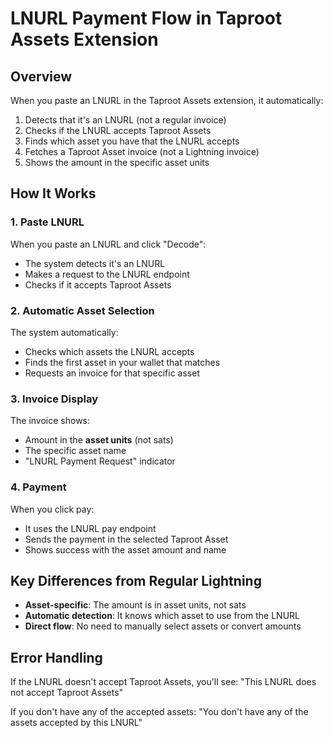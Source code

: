 # LNURL Payment Flow in Taproot Assets Extension

## Overview

When you paste an LNURL in the Taproot Assets extension, it automatically:

1. Detects that it's an LNURL (not a regular invoice)
2. Checks if the LNURL accepts Taproot Assets
3. Finds which asset you have that the LNURL accepts
4. Fetches a Taproot Asset invoice (not a Lightning invoice)
5. Shows the amount in the specific asset units

## How It Works

### 1. Paste LNURL
When you paste an LNURL and click "Decode":
- The system detects it's an LNURL
- Makes a request to the LNURL endpoint
- Checks if it accepts Taproot Assets

### 2. Automatic Asset Selection
The system automatically:
- Checks which assets the LNURL accepts
- Finds the first asset in your wallet that matches
- Requests an invoice for that specific asset

### 3. Invoice Display
The invoice shows:
- Amount in the **asset units** (not sats)
- The specific asset name
- "LNURL Payment Request" indicator

### 4. Payment
When you click pay:
- It uses the LNURL pay endpoint
- Sends the payment in the selected Taproot Asset
- Shows success with the asset amount and name

## Key Differences from Regular Lightning

- **Asset-specific**: The amount is in asset units, not sats
- **Automatic detection**: It knows which asset to use from the LNURL
- **Direct flow**: No need to manually select assets or convert amounts

## Error Handling

If the LNURL doesn't accept Taproot Assets, you'll see:
"This LNURL does not accept Taproot Assets"

If you don't have any of the accepted assets:
"You don't have any of the assets accepted by this LNURL"